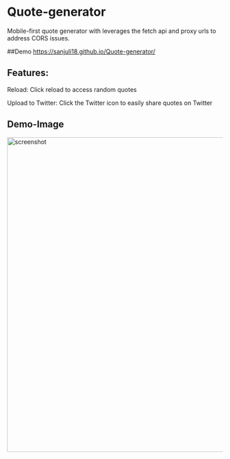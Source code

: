 # Quote-generator
Mobile-first quote generator with leverages the fetch api and proxy urls to address CORS issues.

##Demo
https://sanjuli18.github.io/Quote-generator/

## Features:
Reload: Click reload to access random quotes

Upload to Twitter: Click the Twitter icon to easily share quotes on Twitter

## Demo-Image



<img width="735" alt="screenshot" src=https://user-images.githubusercontent.com/63923966/122072059-e1ecea80-ce14-11eb-9aff-342d473e73b8.png>
